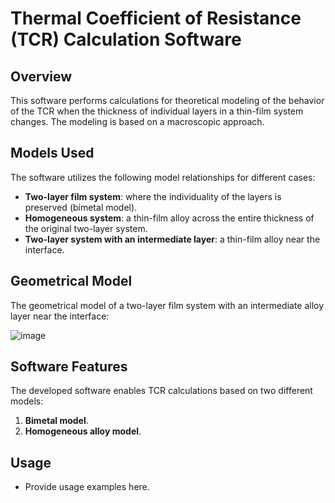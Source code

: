 # Thermal Coefficient of Resistance (TCR) Calculation Software

## Overview
This software performs calculations for theoretical modeling of the behavior of the TCR when the thickness of individual layers in a thin-film system changes. The modeling is based on a macroscopic approach.

## Models Used
The software utilizes the following model relationships for different cases:
- **Two-layer film system**: where the individuality of the layers is preserved (bimetal model).
- **Homogeneous system**: a thin-film alloy across the entire thickness of the original two-layer system.
- **Two-layer system with an intermediate layer**: a thin-film alloy near the interface.

## Geometrical Model
The geometrical model of a two-layer film system with an intermediate alloy layer near the interface:

![image](https://github.com/user-attachments/assets/a2afe3ad-bae3-478f-86b5-e1179988db72)

## Software Features
The developed software enables TCR calculations based on two different models:
1. **Bimetal model**.
2. **Homogeneous alloy model**.

## Usage
- Provide usage examples here.
